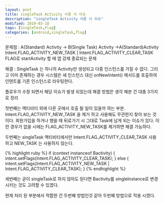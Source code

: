 ```yaml
---
layout: post
title: singleTask Activity 사용 시 이슈
description: "singleTask Activity 사용 시 이슈"
modified: 2019-03-18
tags: [SingleTask,Flag]
categories: [android,singleTask,flag]
---
```


문제점 : A(Standard) Activity -> B(Single Task) Activity ->A(Standard)Activity Intent.FLAG_ACTIVITY_NEW_TASK | Intent.FLAG_ACTIVITY_CLEAR_TASK  FLAG로 startActivity 할 때 앱 강제 종료되는 문제 

해결 : 
SingleTask 는 하나의 Activity만 생성되고 다중 인스턴스를 가질 수 없다. 그리고 이미 존재하는 경우 시스템은 새 인스턴스 대신 onNewIntent() 메서드를 호출하여 인텐트를 기존 인스턴스로 라우팅한다.

플로우가 수정 되면서 해당 이슈가 발생 되었는데 해결 방법은 생각 해본 건 대충 3가지로 정리

첫번째는 액티비티 외에 다른 곳에서 호출 될 일이 있을까 하는 부분. Intent.FLAG_ACTIVITY_NEW_TASK 을 제거 하고 사용해도 무관한지 찾아 보는 것이다. 회원가입을 하거나 했을 때 뒤로가기 시 그대로 Task에 남게 되는 이슈가 있다. 이런 경우가 없을 시에는 FLAG_ACTIVITY_NEW_TASK를 제거하면 해결 가능하다.

두번째는 singleTask 액티비티에서만 Intent.FLAG_ACTIVITY_CLEAR_TASK 사용하고 NEW_TASK 는 사용하지 않는다.

{% highlight ruby %}
    if (context instanceof Bactivity) {
            intent.setFlags(Intent.FLAG_ACTIVITY_CLEAR_TASK);
        } else {
            intent.setFlags(Intent.FLAG_ACTIVITY_NEW_TASK | Intent.FLAG_ACTIVITY_CLEAR_TASK);
        }
{% endhighlight %}

세번째는 굳이 singleTask로 하지 않아도 된다면 Bactivity를 singleInstance로 변경 시키는 것도 고려할 수 있겠다.

현재 처리 된 부분에서 적합한 건 두번째 방법인것 같아 두번째 방법으로 적용 시켰다.